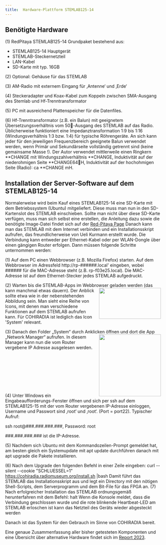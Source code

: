 ```yaml
---
title:  Hardware-Plattform STEMLAB125-14
---
```

## Benötigte Hardware

(1)	RedPitaya STEMLAB125-14 Grundpaket bestehend aus:
* STEMLAB125-14 Hauptgerät
* STEMLAB-Steckernetzteil 
* LAN-Kabel
* SD-Karte mit typ. 16GB
  
(2) Optional: Gehäuse für das STEMLAB

(3)	AM-Radio mit externem Eingang für ‚Antenne‘ und ‚Erde‘

(4)	Steckeradapter und Koax-Kabel zum Koppeln zwischen SMA-Ausgang des Stemlab und Hf-Trenntransformator

(5)	PC mit ausreichend Plattenspeicher für die Datenfiles.

(6)	Hf-Trenntransformator (z.B. ein Balun) mit geeignetem Übersetzungsverhältnis vom 50-Ausgang des STEMLAB auf das Radio. Üblicherweise funktioniert eine Impedanztransformation 1:9 bis 1:16 (Windungsverhältnis 1:3 bzw. 1:4) für typische Röhrengeräte. An sich kann jeder für den jeweiligen Frequenzbereich geeignete Balun verwendet werden, wenn Primär und Sekundärseite vollständig getrennt sind (keine gemainsame Masse !). Der Autor verwendet mittlerweile einen Ringkern **CHANGE mit Windungszahlverhältnis **CHANGE, Induktivität auf der niederohmigen Seite **CHANGE64H, Induktivität auf der hochohmigen Seite (Radio): ca **CHANGE mH. 

##	Installation der Server-Software auf dem STEMLAB125-14

Normalerweise wird beim Kauf eines STEMLAB125-14 eine SD-Karte mit dem Betriebssystem (Ubuntu) mitgeliefert. Diese muss man nun in den SD-Kartenslot des STEMLAB einschieben. Sollte man nicht über diese SD-Karte verfügen, muss man sich selbst eine erstellen, die Anleitung dazu sowie die  benötigte  Image-Datei findet sich auf der 
[Red-Pitaya Page](https://redpitaya.readthedocs.io/en/latest/quickStart/SDcard/SDcard.html)
Danach kann man das STEMLAB mit dem Internet verbinden und ein Installationsskript aufrufen, das freundlicherweise von Ueli Kurmann erstellt wurde. Die Verbindung kann entweder per Ethernet-Kabel oder per WLAN-Dongle über einen gängigen Router erfolgen. Dann müssen folgende Schritte unternommen werden:

(1)	Auf dem PC einen Webbrowser (z.B. Mozilla Firefox) starten. Auf dem Webbrowser im Adressfeld ht<span>tp://</span>rp-######.local' eingeben, wobei ###### für die MAC-Adresse steht (z.B. rp-f03e25.local). Die MAC-Adresse ist auf dem Ethernet-Stecker jedes STEMLAB aufgedruckt.
 
(2)	Warten bis die STEMLAB-Apps im Webbrowser geladen werden (das kann manchmal etwas dauern). <img align="right" width="200" height="100" src="https://cohiradia.radiomuseum.org/download/software/STEMLAB_Installation_Step1_sm.png" /> Der Anblick sollte etwa wie in der nebenstehenden Abbildung sein. Man sieht eine Reihe von Icons, mit denen man verschiedene Funktionen auf dem STEMLAB aufrufen kann. Für COHIRADIA ist lediglich das Icon 'System' relevant.

(3) Danach den Folder „System“ durch Anklicken öffnen und dort die App „Network Manager“ aufrufen. <img align="right" width="200" height="200" src="https://cohiradia.radiomuseum.org/download/software/STEMLAB_Installation_Step2_sm.png" /> In diesem Manager kann nun die vom Router vergebene IP Adresse ausgelesen werden.                           

&nbsp;

&nbsp;

&nbsp;

&nbsp;

(4)	Unter Windows ein Eingabeaufforderungs-Fenster öffnen und sich per ssh auf dem STEMLAB125-15 mit der vom Router vergebenen IP-Adresse einloggen, Username und Passwort sind ‚root‘ und ‚root‘.  (Port = port22). Typischer Aufruf: 

ssh root@###.###.###.###, 	Password: root

###.###.###.### ist die IP-Adresse.

(5)	Nachdem sich Ubuntu mit dem Kommandozeilen-Prompt gemeldet hat, am besten gleich ein Systemupdate mit apt update durchführen danach mit apt upgrade die Pakete installieren.

(6)	Nach dem Upgrade den folgenden Befehl in einer Zeile eingeben:
curl --silent --cookie "SCHLUESSEL=1" https://cohiradia.radiomuseum.org/install.sh |bash
Damit führt das STEMLAB das Installationsskript aus und legt ein Directory mit den nötigen Shell-Scripts, dem Serverprogramm und dem Bit-File für das FPGA an. 
(7)	Nach erfolgreicher Installation das STEMLAB ordnungsgemäß herunterfahren mit dem Befehl:
halt
Wenn die Konsole meldet, dass die Verbindung geschlossen wurde und die rote blinkende Heartbeat-LED am STEMLAB erloschen ist kann das Netzteil des Geräts wieder abgesteckt werden

Danach ist das System für den Gebrauch im Sinne von COHIRADIA bereit.





Eine genaue Zusammenfassung aller bisher getesteten Komponenten und eine Übersicht über alternative Hardware findet sich im [Report 2023](https://cohiradia.radiomuseum.org/download/docs/Documentation/COHIRADIA_Report2023_dt.pdf).

<!-- comment -->
